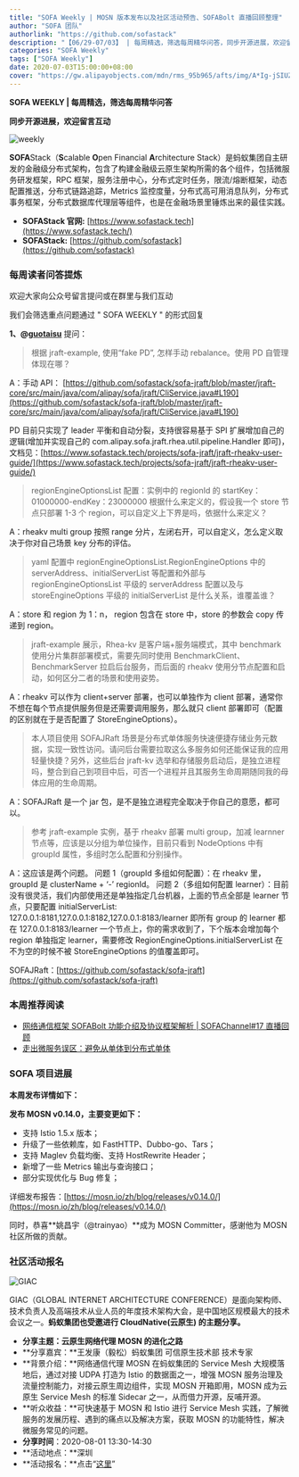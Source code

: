 ```yaml
---
title: "SOFA Weekly | MOSN 版本发布以及社区活动预告、SOFABolt 直播回顾整理"
author: "SOFA 团队"
authorlink: "https://github.com/sofastack"
description: "【06/29-07/03】 | 每周精选，筛选每周精华问答，同步开源进展，欢迎留言互动。"
categories: "SOFA Weekly"
tags: ["SOFA Weekly"]
date: 2020-07-03T15:00:00+08:00
cover: "https://gw.alipayobjects.com/mdn/rms_95b965/afts/img/A*Ig-jSIUZWx0AAAAAAAAAAAAAARQnAQ"
---
```


**SOFA WEEKLY | 每周精选，筛选每周精华问答**

**同步开源进展，欢迎留言互动**

![weekly](https://gw.alipayobjects.com/mdn/rms_95b965/afts/img/A*ARgKS6SuU7YAAAAAAAAAAAAAARQnAQ)

**SOFA**Stack（**S**calable **O**pen Financial **A**rchitecture Stack）是蚂蚁集团自主研发的金融级分布式架构，包含了构建金融级云原生架构所需的各个组件，包括微服务研发框架，RPC 框架，服务注册中心，分布式定时任务，限流/熔断框架，动态配置推送，分布式链路追踪，Metrics 监控度量，分布式高可用消息队列，分布式事务框架，分布式数据库代理层等组件，也是在金融场景里锤炼出来的最佳实践。

- **SOFAStack 官网:** [https://www.sofastack.tech](https://www.sofastack.tech/)
- **SOFAStack:** [https://github.com/sofastack](https://github.com/sofastack)

### 每周读者问答提炼

欢迎大家向公众号留言提问或在群里与我们互动

我们会筛选重点问题通过 " SOFA WEEKLY " 的形式回复

**1、@[guotaisu](https://github.com/guotaisu)** 提问：

> 根据 jraft-example, 使用“fake PD”, 怎样手动 rebalance。使用 PD 自管理体现在哪？

A：手动 API： 
[https://github.com/sofastack/sofa-jraft/blob/master/jraft-core/src/main/java/com/alipay/sofa/jraft/CliService.java#L190](https://github.com/sofastack/sofa-jraft/blob/master/jraft-core/src/main/java/com/alipay/sofa/jraft/CliService.java#L190)

PD 目前只实现了 leader 平衡和自动分裂，支持很容易基于 SPI 扩展增加自己的逻辑(增加并实现自己的 com.alipay.sofa.jraft.rhea.util.pipeline.Handler 即可)，文档见：[https://www.sofastack.tech/projects/sofa-jraft/jraft-rheakv-user-guide/](https://www.sofastack.tech/projects/sofa-jraft/jraft-rheakv-user-guide/)

> regionEngineOptionsList 配置：实例中的 regionId 的 startKey：01000000-endKey：23000000 根据什么来定义的，假设我一个 store 节点只部署 1-3 个 region，可以自定义上下界是吗，依据什么来定义？

A：rheakv multi group 按照 range 分片，左闭右开，可以自定义，怎么定义取决于你对自己场景 key 分布的评估。

> yaml 配置中 regionEngineOptionsList.RegionEngineOptions 中的 serverAddress、initialServerList 等配置和外部与 regionEngineOptionsList 平级的 serverAddress 配置以及与 storeEngineOptions 平级的 initialServerList 是什么关系，谁覆盖谁？

A：store 和 region 为 1：n， region 包含在 store 中，store 的参数会 copy 传递到 region。

> jraft-example 展示，Rhea-kv 是客户端+服务端模式，其中 benchmark 使用分片集群部署模式，需要先同时使用 BenchmarkClient、BenchmarkServer 拉启后台服务，而后面的 rheakv 使用分节点配置和启动，如何区分二者的场景和使用姿势。

A：rheakv 可以作为 client+server 部署，也可以单独作为 client 部署，通常你不想在每个节点提供服务但是还需要调用服务，那么就只 client 部署即可（配置的区别就在于是否配置了 StoreEngineOptions）。

> 本人项目使用 SOFAJRaft 场景是分布式单体服务快速便捷存储业务元数据，实现一致性访问。请问后台需要拉取这么多服务如何还能保证我的应用轻量快捷？另外，这些后台 jraft-kv 选举和存储服务启动后，是独立进程吗，整合到自己到项目中后，可否一个进程并且其服务生命周期随同我的母体应用的生命周期。

A：SOFAJRaft 是一个 jar 包，是不是独立进程完全取决于你自己的意愿，都可以。

> 参考 jraft-example 实例，基于 rheakv 部署 multi group，加减 learnner 节点等，应该是以分组为单位操作，目前只看到 NodeOptions 中有 groupId 属性，多组时怎么配置和分别操作。

A：这应该是两个问题。
问题 1（groupId 多组如何配置）：在 rheakv 里，groupId 是 clusterName + ‘-’ regionId。
问题 2（多组如何配置 learner）：目前没有很灵活，我们内部使用还是单独指定几台机器，上面的节点全部是 learner 节点，只要配置 initialServerList: 127.0.0.1:8181,127.0.0.1:8182,127.0.0.1:8183/learner 即所有 group 的 learner 都在 127.0.0.1:8183/learner 一个节点上，你的需求收到了，下个版本会增加每个 region 单独指定 learner，需要修改 RegionEngineOptions.initialServerList 在不为空的时候不被 StoreEngineOptions 的值覆盖即可。

SOFAJRaft：[https://github.com/sofastack/sofa-jraft](https://github.com/sofastack/sofa-jraft)

### 本周推荐阅读

- [网络通信框架 SOFABolt 功能介绍及协议框架解析 | SOFAChannel#17 直播回顾](/blog/sofa-channel-17/)
- [走出微服务误区：避免从单体到分布式单体](/blog/microservices-misunderstanding-avoid-monolith-to-distributed-monolith/)

### SOFA 项目进展

**本周发布详情如下：**

**发布 MOSN v0.14.0，主要变更如下：**

- 支持 Istio 1.5.x 版本；
- 升级了一些依赖库，如 FastHTTP、Dubbo-go、Tars；
- 支持 Maglev 负载均衡、支持 HostRewrite Header；
- 新增了一些 Metrics 输出与查询接口；
- 部分实现优化与 Bug 修复；

详细发布报告：[https://mosn.io/zh/blog/releases/v0.14.0/](https://mosn.io/zh/blog/releases/v0.14.0/)

同时，恭喜**姚昌宇（@trainyao）**成为 MOSN Committer，感谢他为 MOSN 社区所做的贡献。

### 社区活动报名

![GIAC](https://cdn.nlark.com/yuque/0/2020/png/226702/1593767327848-6b0d42f2-2cc8-479b-8375-3d375dba618a.png)

GIAC（GLOBAL INTERNET ARCHITECTURE CONFERENCE）是面向架构师、技术负责人及高端技术从业人员的年度技术架构大会，是中国地区规模最大的技术会议之一。**蚂蚁集团也受邀进行 CloudNative(云原生) 的主题分享。**

- **分享主题：云原生网络代理 MOSN 的进化之路**
- **分享嘉宾：**王发康（毅松）蚂蚁集团 可信原生技术部 技术专家
- **背景介绍：**网络通信代理 MOSN 在蚂蚁集团的 Service Mesh 大规模落地后，通过对接 UDPA 打造为 Istio 的数据面之一，增强 MOSN 服务治理及流量控制能力，对接云原生周边组件，实现 MOSN 开箱即用，MOSN 成为云原生 Service Mesh 的标准 Sidecar 之一，从而借力开源，反哺开源。
- **听众收益：**可快速基于 MOSN 和 Istio 进行 Service Mesh 实践，了解微服务的发展历程、遇到的痛点以及解决方案，获取 MOSN 的功能特性，解决微服务常见的问题。
- **分享时间**：2020-08-01 13:30-14:30
- **活动地点：**深圳
- **活动报名：**点击“[这里](http://giac.msup.com.cn/Giac/schedule/course?id=14579)”
